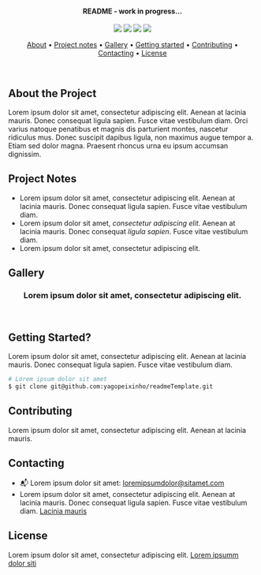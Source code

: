 <!-- <div align="center">
     <img src="assets/images/readmeTemplateIcon.png" width="300px">
</div> -->

<h4 align="center">README - work in progress...</h4>

<p align="center">
    <img src="https://img.shields.io/github/last-commit/yagopeixinho/readmeTemplate?color=008ebd">
    <img src="https://img.shields.io/github/languages/count/yagopeixinho/readmeTemplate?color=b3ecff">
    <img src="https://img.shields.io/netlify/a56c2296-3139-4d5a-8fcd-b32b52f0b6a5?color=69bbc9">
    <img src="https://img.shields.io/github/license/yagopeixinho/vouAoMercado?color=00b6d6">
</p>

<p align="center">
  <a href="#about-the-project">About</a> • 
  <a href="#project-notes">Project notes</a> •
  <a href="#gallery">Gallery</a> •
  <a href="#getting-started">Getting started</a> •
  <a href="#contributing">Contributing</a> •
  <a href="#contacting">Contacting</a> •
  <a href="#license">License</a>
</p>

<!-- <img src="assets/images/sampleImage2.png" width="100%"> -->

<br>

## About the Project
Lorem ipsum dolor sit amet, consectetur adipiscing elit. Aenean at lacinia mauris. Donec consequat ligula sapien. Fusce vitae vestibulum diam. Orci varius natoque penatibus et magnis dis parturient montes, nascetur ridiculus mus. Donec suscipit dapibus ligula, non maximus augue tempor a. Etiam sed dolor magna. Praesent rhoncus urna eu ipsum accumsan dignissim.

## Project Notes
- Lorem ipsum dolor sit amet, consectetur adipiscing elit. Aenean at lacinia mauris. Donec consequat ligula sapien. Fusce vitae vestibulum diam.
- Lorem ipsum dolor sit amet, _consectetur adipiscing elit_. Aenean at lacinia mauris. Donec consequat _ligula sapien_. Fusce vitae vestibulum diam.
- Lorem ipsum dolor sit amet, consectetur adipiscing elit.


## Gallery

<div align="center">

### Lorem ipsum dolor sit amet, consectetur adipiscing elit.
<!-- <img src="assets/images/sampleImage1.png"> -->

</div>

<br>

## Getting Started?
Lorem ipsum dolor sit amet, consectetur adipiscing elit. Aenean at lacinia mauris. Donec consequat ligula sapien. Fusce vitae vestibulum diam. 
~~~bash
# Lorem ipsum dolor sit amet
$ git clone git@github.com:yagopeixinho/readmeTemplate.git
~~~


## Contributing

Lorem ipsum dolor sit amet, consectetur adipiscing elit. Aenean at lacinia mauris.

## Contacting

- 📬 Lorem ipsum dolor sit amet: loremipsumdolor@sitamet.com
- Lorem ipsum dolor sit amet, consectetur adipiscing elit. Aenean at lacinia mauris. Donec consequat ligula sapien. Fusce vitae vestibulum diam. [Lacinia mauris](https://github.com/yagopeixinho/yagopeixinho/blob/master/README.md)

## License

Lorem ipsum dolor sit amet, consectetur adipiscing elit. [Lorem ipsumm dolor siti](https://github.com/yagopeixinho/vouAoMercado/blob/master/LICENSE)
